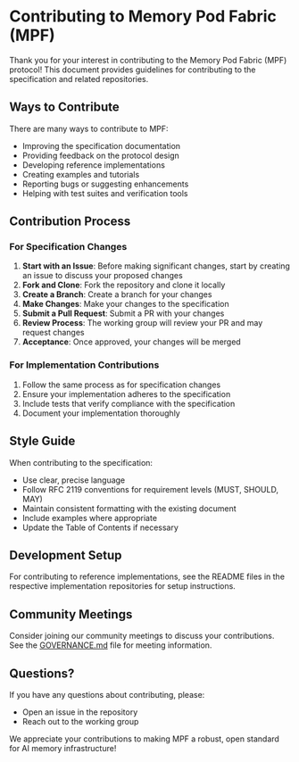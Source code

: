 # Contributing to Memory Pod Fabric (MPF)

Thank you for your interest in contributing to the Memory Pod Fabric (MPF) protocol! This document provides guidelines for contributing to the specification and related repositories.

## Ways to Contribute

There are many ways to contribute to MPF:

- Improving the specification documentation
- Providing feedback on the protocol design
- Developing reference implementations
- Creating examples and tutorials
- Reporting bugs or suggesting enhancements
- Helping with test suites and verification tools

## Contribution Process

### For Specification Changes

1. **Start with an Issue**: Before making significant changes, start by creating an issue to discuss your proposed changes
2. **Fork and Clone**: Fork the repository and clone it locally
3. **Create a Branch**: Create a branch for your changes
4. **Make Changes**: Make your changes to the specification
5. **Submit a Pull Request**: Submit a PR with your changes
6. **Review Process**: The working group will review your PR and may request changes
7. **Acceptance**: Once approved, your changes will be merged

### For Implementation Contributions

1. Follow the same process as for specification changes
2. Ensure your implementation adheres to the specification
3. Include tests that verify compliance with the specification
4. Document your implementation thoroughly

## Style Guide

When contributing to the specification:

- Use clear, precise language
- Follow RFC 2119 conventions for requirement levels (MUST, SHOULD, MAY)
- Maintain consistent formatting with the existing document
- Include examples where appropriate
- Update the Table of Contents if necessary

## Development Setup

For contributing to reference implementations, see the README files in the respective implementation repositories for setup instructions.

## Community Meetings

Consider joining our community meetings to discuss your contributions. See the [GOVERNANCE.md](GOVERNANCE.md) file for meeting information.

## Questions?

If you have any questions about contributing, please:

- Open an issue in the repository
- Reach out to the working group

We appreciate your contributions to making MPF a robust, open standard for AI memory infrastructure!
